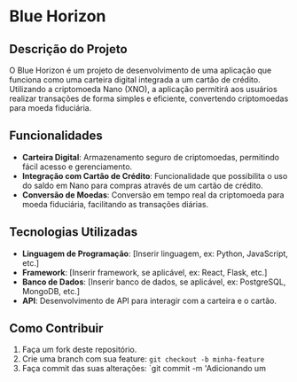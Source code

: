 # Blue Horizon

## Descrição do Projeto

O Blue Horizon é um projeto de desenvolvimento de uma aplicação que funciona como uma carteira digital integrada a um cartão de crédito. Utilizando a criptomoeda Nano (XNO), a aplicação permitirá aos usuários realizar transações de forma simples e eficiente, convertendo criptomoedas para moeda fiduciária. 

## Funcionalidades

- **Carteira Digital**: Armazenamento seguro de criptomoedas, permitindo fácil acesso e gerenciamento.
- **Integração com Cartão de Crédito**: Funcionalidade que possibilita o uso do saldo em Nano para compras através de um cartão de crédito.
- **Conversão de Moedas**: Conversão em tempo real da criptomoeda para moeda fiduciária, facilitando as transações diárias.

## Tecnologias Utilizadas

- **Linguagem de Programação**: [Inserir linguagem, ex: Python, JavaScript, etc.]
- **Framework**: [Inserir framework, se aplicável, ex: React, Flask, etc.]
- **Banco de Dados**: [Inserir banco de dados, se aplicável, ex: PostgreSQL, MongoDB, etc.]
- **API**: Desenvolvimento de API para interagir com a carteira e o cartão.

## Como Contribuir

1. Faça um fork deste repositório.
2. Crie uma branch com sua feature: `git checkout -b minha-feature`
3. Faça commit das suas alterações: `git commit -m 'Adicionando um
